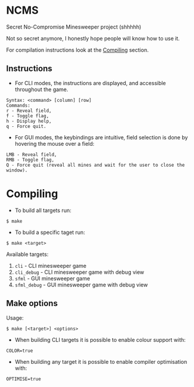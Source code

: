 # NCMS

Secret No-Compromise Minesweeper project (shhhhh)

Not so secret anymore, I honestly hope people will know how to use it.

For compilation instructions look at the [Compiling](https://git.kcir.pwr.edu.pl/ssztuka/ncms#compiling) section.

## Instructions
- For CLI modes, the instructions are displayed, and accessible throughout the game.
```
Syntax: <command> [column] [row]
Commands:
r - Reveal field,
f - Toggle flag,
h - Display help,
q - Force quit.
```
- For GUI modes, the keybindings are intuitive, field selection is done by hovering the mouse over a field:
```
LMB - Reveal field,
RMB - Toggle flag,
Q - Force quit (reveal all mines and wait for the user to close the window).
```

# Compiling

- To build all targets run:
```
$ make
```
- To build a specific taget run:
```
$ make <target>
```
Available targets:
1. `cli` - CLI minesweeper game
2. `cli_debug` - CLI minesweeper game with debug view
3. `sfml` - GUI minesweeper game
4. `sfml_debug` - GUI minesweeper game with debug view

## Make options

Usage:
```
$ make [<target>] <options>
```

- When building CLI targets it is possible to enable colour support with:
```
COLOR=true
```
- When building any target it is possible to enable compiler optimisation with:
```
OPTIMISE=true
```
